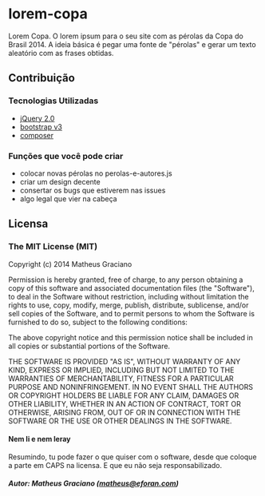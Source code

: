 lorem-copa
==========

Lorem Copa. O lorem ipsum para o seu site com as pérolas da Copa do Brasil 2014.
A ideia básica é pegar uma fonte de "pérolas" e gerar um texto aleatório com as frases obtidas.

## Contribuição

### Tecnologias Utilizadas
* [jQuery 2.0](http://jquery.com/)
* [bootstrap v3](http://getbootstrap.com/)
* [composer](https://getcomposer.org/)

### Funções que você pode criar
* colocar novas pérolas no perolas-e-autores.js
* criar um design decente
* consertar os bugs que estiverem nas issues
* algo legal que vier na cabeça

## Licensa
### The MIT License (MIT)

Copyright (c) 2014 Matheus Graciano

Permission is hereby granted, free of charge, to any person obtaining a copy
of this software and associated documentation files (the "Software"), to deal
in the Software without restriction, including without limitation the rights
to use, copy, modify, merge, publish, distribute, sublicense, and/or sell
copies of the Software, and to permit persons to whom the Software is
furnished to do so, subject to the following conditions:

The above copyright notice and this permission notice shall be included in
all copies or substantial portions of the Software.

THE SOFTWARE IS PROVIDED "AS IS", WITHOUT WARRANTY OF ANY KIND, EXPRESS OR
IMPLIED, INCLUDING BUT NOT LIMITED TO THE WARRANTIES OF MERCHANTABILITY,
FITNESS FOR A PARTICULAR PURPOSE AND NONINFRINGEMENT. IN NO EVENT SHALL THE
AUTHORS OR COPYRIGHT HOLDERS BE LIABLE FOR ANY CLAIM, DAMAGES OR OTHER
LIABILITY, WHETHER IN AN ACTION OF CONTRACT, TORT OR OTHERWISE, ARISING FROM,
OUT OF OR IN CONNECTION WITH THE SOFTWARE OR THE USE OR OTHER DEALINGS IN
THE SOFTWARE.

#### Nem li e nem leray
Resumindo, tu pode fazer o que quiser com o software, desde que coloque a parte em CAPS na licensa.
E que eu não seja responsabilizado.

##### Autor: Matheus Graciano (matheus@eforan.com)
